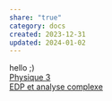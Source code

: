 ```yaml
---  
share: "true"  
category: docs  
created: 2023-12-31  
updated: 2024-01-02  
---  
```

  
hello ;)  
[Physique 3](Physique%203.md)  
[EDP et analyse complexe](EDP%20et%20analyse%20complexe.md)  
